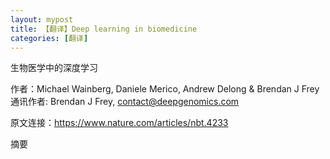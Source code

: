 ```yaml
---
layout: mypost
title: 【翻译】Deep learning in biomedicine
categories: [翻译]
---
```


生物医学中的深度学习

作者：Michael Wainberg, Daniele Merico, Andrew Delong & Brendan J Frey
通讯作者: Brendan J Frey, contact@deepgenomics.com

原文连接：https://www.nature.com/articles/nbt.4233

摘要

